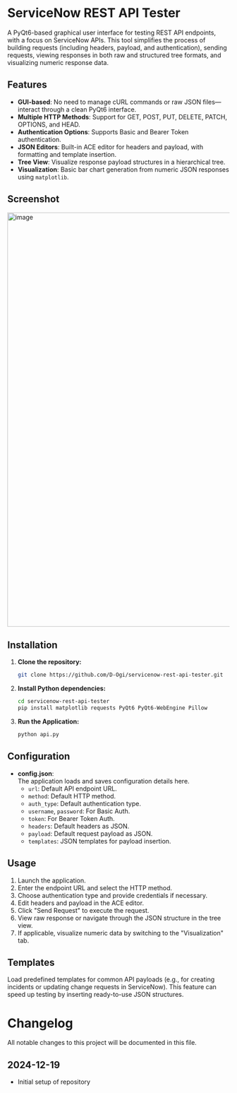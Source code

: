 
# ServiceNow REST API Tester

A PyQt6-based graphical user interface for testing REST API endpoints, with a focus on ServiceNow APIs. This tool simplifies the process of building requests (including headers, payload, and authentication), sending requests, viewing responses in both raw and structured tree formats, and visualizing numeric response data.

## Features

- **GUI-based**: No need to manage cURL commands or raw JSON files—interact through a clean PyQt6 interface.
- **Multiple HTTP Methods**: Support for GET, POST, PUT, DELETE, PATCH, OPTIONS, and HEAD.
- **Authentication Options**: Supports Basic and Bearer Token authentication.
- **JSON Editors**: Built-in ACE editor for headers and payload, with formatting and template insertion.
- **Tree View**: Visualize response payload structures in a hierarchical tree.
- **Visualization**: Basic bar chart generation from numeric JSON responses using `matplotlib`.

## Screenshot

<img width="938" alt="image" src="https://github.com/user-attachments/assets/5dfdb9af-1233-424c-bf1a-89e5a364c78a" />


## Installation

1. **Clone the repository:**
   ```bash
   git clone https://github.com/D-Ogi/servicenow-rest-api-tester.git
   ```

2. **Install Python dependencies:**
   ```bash
   cd servicenow-rest-api-tester
   pip install matplotlib requests PyQt6 PyQt6-WebEngine Pillow
   ```

3. **Run the Application:**
   ```bash
   python api.py
   ```

## Configuration

- **config.json**:  
  The application loads and saves configuration details here.  
  - `url`: Default API endpoint URL.  
  - `method`: Default HTTP method.  
  - `auth_type`: Default authentication type.  
  - `username`, `password`: For Basic Auth.  
  - `token`: For Bearer Token Auth.  
  - `headers`: Default headers as JSON.  
  - `payload`: Default request payload as JSON.  
  - `templates`: JSON templates for payload insertion.

## Usage

1. Launch the application.
2. Enter the endpoint URL and select the HTTP method.
3. Choose authentication type and provide credentials if necessary.
4. Edit headers and payload in the ACE editor.
5. Click "Send Request" to execute the request.
6. View raw response or navigate through the JSON structure in the tree view.
7. If applicable, visualize numeric data by switching to the "Visualization" tab.

## Templates

Load predefined templates for common API payloads (e.g., for creating incidents or updating change requests in ServiceNow). This feature can speed up testing by inserting ready-to-use JSON structures.


# Changelog

All notable changes to this project will be documented in this file.

## 2024-12-19

- Initial setup of repository
